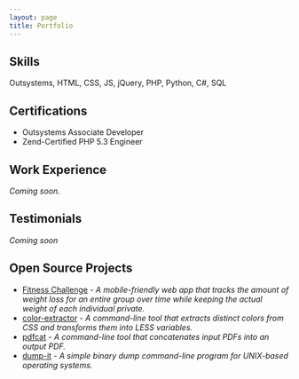 ```yaml
---
layout: page
title: Portfolio
---
```


## Skills
Outsystems, HTML, CSS, JS, jQuery, PHP, Python, C\#, SQL

## Certifications
- Outsystems Associate Developer
- Zend-Certified PHP 5.3 Engineer

## Work Experience
*Coming soon.*

## Testimonials
*Coming soon*

## Open Source Projects
- [Fitness Challenge](http://www.outsystems.com/forge/component/882/fitness-challenge/) - *A mobile-friendly web app that tracks the amount of weight loss for an entire group over time while keeping the actual weight of each individual private.*
- [color-extractor](https://github.com/josh-austin/color-extractor) - *A command-line tool that extracts distinct colors from CSS and transforms them into LESS variables.*
- [pdfcat](https://github.com/josh-austin/pdfcat) - *A command-line tool that concatenates input PDFs into an output PDF.*
- [dump-it](https://github.com/josh-austin/dump-it) - *A simple binary dump command-line program for UNIX-based operating systems.*
